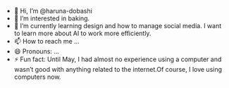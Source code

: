 - 👋 Hi, I’m @haruna-dobashi
- 👀 I’m interested in baking.
- 🌱 I’m currently learning design and how to manage social media. I want to learn more about AI to work more efficiently.
- 📫 How to reach me ...
- 😄 Pronouns: ...
- ⚡ Fun fact: Until May, I had almost no experience using a computer and wasn’t good with anything related to the internet.Of course, I love using computers now.


<!---
haruna-dobashi/haruna-dobashi is a ✨ special ✨ repository because its `README.md` (this file) appears on your GitHub profile.
You can click the Preview link to take a look at your changes.
--->

